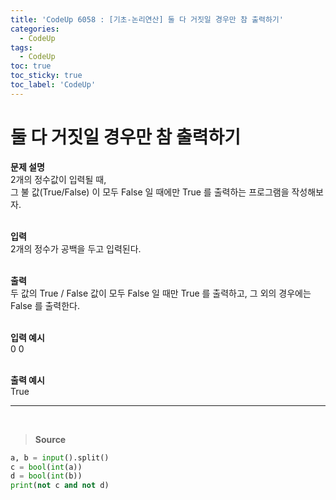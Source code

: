 ```yaml
---
title: 'CodeUp 6058 : [기초-논리연산] 둘 다 거짓일 경우만 참 출력하기'
categories:
  - CodeUp
tags:
  - CodeUp
toc: true
toc_sticky: true
toc_label: 'CodeUp'
---
```


# 둘 다 거짓일 경우만 참 출력하기

**문제 설명**  
2개의 정수값이 입력될 때,  
그 불 값(True/False) 이 모두 False 일 때에만 True 를 출력하는 프로그램을 작성해보자.  
<br>

**입력**  
2개의 정수가 공백을 두고 입력된다.  
<br>

**출력**  
두 값의 True / False 값이 모두 False 일 때만 True 를 출력하고, 그 외의 경우에는 False 를 출력한다.  
<br>

**입력 예시**  
0 0  
<br>

**출력 예시**  
True

---

<br>

> **Source**

```python
a, b = input().split()
c = bool(int(a))
d = bool(int(b))
print(not c and not d)
```
